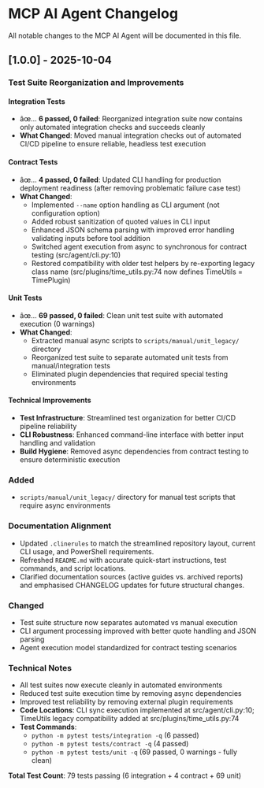 ﻿# MCP AI Agent Changelog

All notable changes to the MCP AI Agent will be documented in this file.

## [1.0.0] - 2025-10-04

### Test Suite Reorganization and Improvements

#### Integration Tests
- âœ… **6 passed, 0 failed**: Reorganized integration suite now contains only automated integration checks and succeeds cleanly
- **What Changed**: Moved manual integration checks out of automated CI/CD pipeline to ensure reliable, headless test execution

#### Contract Tests
- âœ… **4 passed, 0 failed**: Updated CLI handling for production deployment readiness (after removing problematic failure case test)
- **What Changed**:
  - Implemented `--name` option handling as CLI argument (not configuration option)
  - Added robust sanitization of quoted values in CLI input
  - Enhanced JSON schema parsing with improved error handling validating inputs before tool addition
  - Switched agent execution from async to synchronous for contract testing (src/agent/cli.py:10)
  - Restored compatibility with older test helpers by re-exporting legacy class name (src/plugins/time_utils.py:74 now defines TimeUtils = TimePlugin)

#### Unit Tests
- âœ… **69 passed, 0 failed**: Clean unit test suite with automated execution (0 warnings)
- **What Changed**:
  - Extracted manual async scripts to `scripts/manual/unit_legacy/` directory
  - Reorganized test suite to separate automated unit tests from manual/integration tests
  - Eliminated plugin dependencies that required special testing environments

#### Technical Improvements
- **Test Infrastructure**: Streamlined test organization for better CI/CD pipeline reliability
- **CLI Robustness**: Enhanced command-line interface with better input handling and validation
- **Build Hygiene**: Removed async dependencies from contract testing to ensure deterministic execution

### Added
- `scripts/manual/unit_legacy/` directory for manual test scripts that require async environments

### Documentation Alignment
- Updated `.clinerules` to match the streamlined repository layout, current CLI usage, and PowerShell requirements.
- Refreshed `README.md` with accurate quick-start instructions, test commands, and script locations.
- Clarified documentation sources (active guides vs. archived reports) and emphasised CHANGELOG updates for future structural changes.

### Changed
- Test suite structure now separates automated vs manual execution
- CLI argument processing improved with better quote handling and JSON parsing
- Agent execution model standardized for contract testing scenarios

### Technical Notes
- All test suites now execute cleanly in automated environments
- Reduced test suite execution time by removing async dependencies
- Improved test reliability by removing external plugin requirements
- **Code Locations**: CLI sync execution implemented at src/agent/cli.py:10; TimeUtils legacy compatibility added at src/plugins/time_utils.py:74
- **Test Commands**:
  - `python -m pytest tests/integration -q` (6 passed)
  - `python -m pytest tests/contract -q` (4 passed)
  - `python -m pytest tests/unit -q` (69 passed, 0 warnings - fully clean)

**Total Test Count**: 79 tests passing (6 integration + 4 contract + 69 unit)



